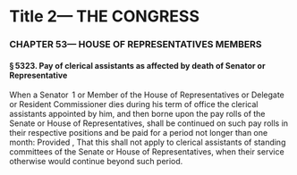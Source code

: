 
# Title 2— THE CONGRESS
### CHAPTER 53— HOUSE OF REPRESENTATIVES MEMBERS
#### § 5323. Pay of clerical assistants as affected by death of Senator or Representative

When a Senator  1 or Member of the House of Representatives or Delegate or Resident Commissioner dies during his term of office the clerical assistants appointed by him, and then borne upon the pay rolls of the Senate or House of Representatives, shall be continued on such pay rolls in their respective positions and be paid for a period not longer than one month: Provided , That this shall not apply to clerical assistants of standing committees of the Senate or House of Representatives, when their service otherwise would continue beyond such period.
